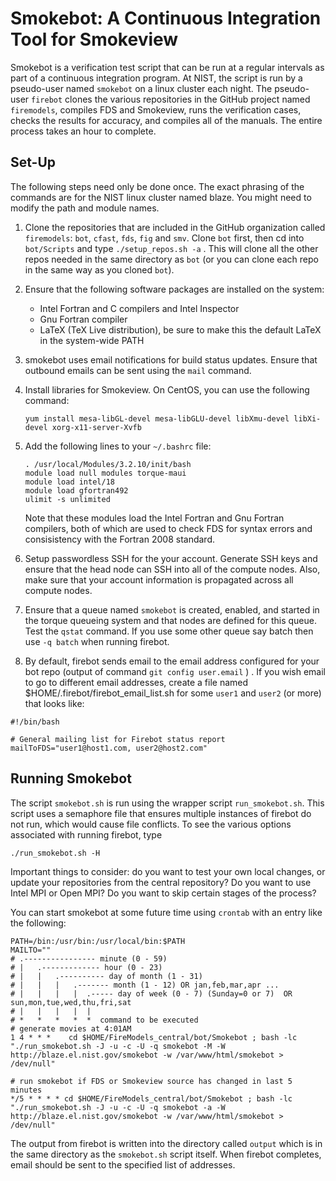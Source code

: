 # Smokebot: A Continuous Integration Tool for Smokeview

Smokebot is a verification test script that can be run at a regular intervals as part of a continuous integration program. At NIST, the script is run by a pseudo-user named `smokebot` on a linux cluster each night. The pseudo-user `firebot` clones the various repositories in the GitHub project named `firemodels`, compiles FDS and Smokeview, runs the verification cases, checks the results for accuracy, and compiles all of the manuals. The entire process takes an hour to complete.

## Set-Up

The following steps need only be done once. The exact phrasing of the commands are for the NIST linux cluster named blaze. You might need to modify the path and module names.

1. Clone the repositories that are included in the GitHub organization called `firemodels`: `bot`, `cfast`, `fds`, `fig` and `smv`. Clone `bot` first, then cd into `bot/Scripts` and type `./setup_repos.sh -a` . This will clone all the other repos needed in the same directory as `bot` (or you can clone each repo in the same way as you cloned `bot`).

2. Ensure that the following software packages are installed on the system:

    * Intel Fortran and C compilers and Intel Inspector
    * Gnu Fortran compiler
    * LaTeX (TeX Live distribution), be sure to make this the default LaTeX in the system-wide PATH

3. smokebot uses email notifications for build status updates. Ensure that outbound emails can be sent using the `mail` command.

4. Install libraries for Smokeview. On CentOS, you can use the following command:
   ```
   yum install mesa-libGL-devel mesa-libGLU-devel libXmu-devel libXi-devel xorg-x11-server-Xvfb
   ```

5. Add the following lines to your `~/.bashrc` file:
    ```
    . /usr/local/Modules/3.2.10/init/bash
    module load null modules torque-maui
    module load intel/18
    module load gfortran492
    ulimit -s unlimited
    ```
    Note that these modules load the Intel Fortran and Gnu Fortran compilers, both of which are used to check FDS for syntax errors and consisistency with the Fortran 2008 standard.
    
6. Setup passwordless SSH for the your account. Generate SSH keys and ensure that the head node can SSH into all of the compute nodes. Also, make sure that your account information is propagated across all compute nodes.

7. Ensure that a queue named `smokebot` is created, enabled, and started in the torque queueing system and that nodes are defined for this queue. Test the `qstat` command.  If you use some other queue say batch then use `-q batch` when running firebot.

8. By default, firebot sends email to the email address configured for your bot repo (output of command `git config user.email` ) .  If you wish email to go to different email addresses, create a file named $HOME/.firebot/firebot_email_list.sh for some `user1` and `user2` (or more) that looks like:

```
#!/bin/bash

# General mailing list for Firebot status report
mailToFDS="user1@host1.com, user2@host2.com"
```

## Running Smokebot

The script `smokebot.sh` is run using the wrapper script `run_smokebot.sh`. This script uses a semaphore file that ensures multiple instances of firebot do not run, which would cause file conflicts. To see the various options associated with running firebot, type
```
./run_smokebot.sh -H
```
Important things to consider: do you want to test your own local changes, or update your repositories from the central repository? Do you want to use Intel MPI or Open MPI? Do you want to skip certain stages of the process?

You can start smokebot at some future time using `crontab` with an entry like the following:
```
PATH=/bin:/usr/bin:/usr/local/bin:$PATH
MAILTO=""
# .---------------- minute (0 - 59)
# |   .------------- hour (0 - 23)
# |   |   .---------- day of month (1 - 31)
# |   |   |   .------- month (1 - 12) OR jan,feb,mar,apr ...
# |   |   |   |  .----- day of week (0 - 7) (Sunday=0 or 7)  OR sun,mon,tue,wed,thu,fri,sat
# |   |   |   |  |
# *   *   *   *  *  command to be executed
# generate movies at 4:01AM
1 4 * * *    cd $HOME/FireModels_central/bot/Smokebot ; bash -lc  "./run_smokebot.sh -J -u -c -U -q smokebot -M -W http://blaze.el.nist.gov/smokebot -w /var/www/html/smokebot > /dev/null"

# run smokebot if FDS or Smokeview source has changed in last 5 minutes
*/5 * * * * cd $HOME/FireModels_central/bot/Smokebot ; bash -lc "./run_smokebot.sh -J -u -c -U -q smokebot -a -W http://blaze.el.nist.gov/smokebot -w /var/www/html/smokebot > /dev/null"
```

The output from firebot is written into the directory called `output` which is in the same directory as the `smokebot.sh` script itself. When firebot completes, email should be sent to the specified list of addresses.
